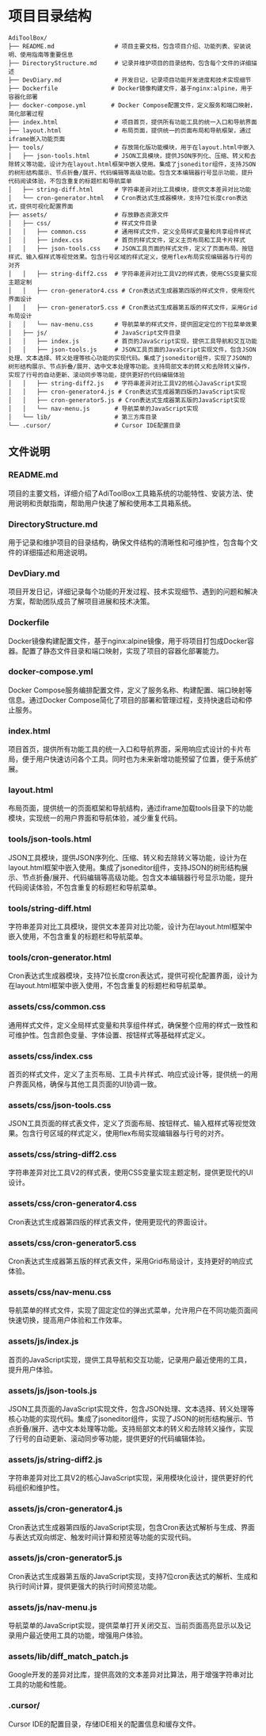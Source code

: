 # 项目目录结构

```
AdiToolBox/
├── README.md                 # 项目主要文档，包含项目介绍、功能列表、安装说明、使用指南等重要信息
├── DirectoryStructure.md     # 记录并维护项目的目录结构，包含每个文件的详细描述
├── DevDiary.md               # 开发日记，记录项目功能开发进度和技术实现细节
├── Dockerfile               # Docker镜像构建文件，基于nginx:alpine，用于容器化部署
├── docker-compose.yml       # Docker Compose配置文件，定义服务和端口映射，简化部署过程
├── index.html                # 项目首页，提供所有功能工具的统一入口和导航界面
├── layout.html               # 布局页面，提供统一的页面布局和导航框架，通过iframe嵌入功能页面
├── tools/                    # 存放简化版功能模块，用于在layout.html中嵌入
│   ├── json-tools.html       # JSON工具模块，提供JSON序列化、压缩、转义和去除转义等功能，设计为在layout.html框架中嵌入使用。集成了jsoneditor组件，支持JSON的树形结构展示、节点折叠/展开、代码编辑等高级功能。包含文本编辑器行号显示功能，提升代码阅读体验，不包含重复的标题栏和导航菜单
│   ├── string-diff.html      # 字符串差异对比工具模块，提供文本差异对比功能
│   └── cron-generator.html   # Cron表达式生成器模块，支持7位长度cron表达式，提供可视化配置界面
├── assets/                   # 存放静态资源文件
│   ├── css/                  # 样式文件目录
│   │   ├── common.css        # 通用样式文件，定义全局样式变量和共享组件样式
│   │   ├── index.css         # 首页的样式文件，定义主页布局和工具卡片样式
│   │   ├── json-tools.css    # JSON工具页面的样式文件，定义了页面布局、按钮样式、输入框样式等视觉效果。包含行号区域的样式定义，使用flex布局实现编辑器与行号的对齐
│   │   ├── string-diff2.css  # 字符串差异对比工具V2的样式表，使用CSS变量实现主题定制
│   │   ├── cron-generator4.css # Cron表达式生成器第四版的样式文件，使用现代界面设计
│   │   ├── cron-generator5.css # Cron表达式生成器第五版的样式文件，采用Grid布局设计
│   │   └── nav-menu.css      # 导航菜单的样式文件，提供固定定位的下拉菜单效果
│   ├── js/                   # JavaScript文件目录
│   │   ├── index.js          # 首页的JavaScript实现，提供工具导航和交互功能
│   │   ├── json-tools.js     # JSON工具页面的JavaScript实现文件，包含JSON处理、文本选择、转义处理等核心功能的实现代码。集成了jsoneditor组件，实现了JSON的树形结构展示、节点折叠/展开、选中文本处理等功能。支持局部文本的转义和去除转义操作，实现了行号的自动更新、滚动同步等功能，提供更好的代码编辑体验
│   │   ├── string-diff2.js   # 字符串差异对比工具V2的核心JavaScript实现
│   │   ├── cron-generator4.js # Cron表达式生成器第四版的JavaScript实现
│   │   ├── cron-generator5.js # Cron表达式生成器第五版的JavaScript实现
│   │   └── nav-menu.js       # 导航菜单的JavaScript实现
│   └── lib/                  # 第三方库目录
└── .cursor/                  # Cursor IDE配置目录
```

## 文件说明

### README.md
项目的主要文档，详细介绍了AdiToolBox工具箱系统的功能特性、安装方法、使用说明和贡献指南，帮助用户快速了解和使用本工具箱系统。

### DirectoryStructure.md
用于记录和维护项目的目录结构，确保文件结构的清晰性和可维护性，包含每个文件的详细描述和用途说明。

### DevDiary.md
项目开发日记，详细记录每个功能的开发过程、技术实现细节、遇到的问题和解决方案，帮助团队成员了解项目进展和技术决策。

### Dockerfile
Docker镜像构建配置文件，基于nginx:alpine镜像，用于将项目打包成Docker容器。配置了静态文件目录和端口映射，实现了项目的容器化部署能力。

### docker-compose.yml
Docker Compose服务编排配置文件，定义了服务名称、构建配置、端口映射等信息。通过Docker Compose简化了项目的部署和管理过程，支持快速启动和停止服务。

### index.html
项目首页，提供所有功能工具的统一入口和导航界面，采用响应式设计的卡片布局，便于用户快速访问各个工具。同时也为未来新增功能预留了位置，便于系统扩展。

### layout.html
布局页面，提供统一的页面框架和导航结构，通过iframe加载tools目录下的功能模块，实现统一的用户界面和导航体验，减少重复代码。

### tools/json-tools.html
JSON工具模块，提供JSON序列化、压缩、转义和去除转义等功能，设计为在layout.html框架中嵌入使用。集成了jsoneditor组件，支持JSON的树形结构展示、节点折叠/展开、代码编辑等高级功能。包含文本编辑器行号显示功能，提升代码阅读体验，不包含重复的标题栏和导航菜单。

### tools/string-diff.html
字符串差异对比工具模块，提供文本差异对比功能，设计为在layout.html框架中嵌入使用，不包含重复的标题栏和导航菜单。

### tools/cron-generator.html
Cron表达式生成器模块，支持7位长度cron表达式，提供可视化配置界面，设计为在layout.html框架中嵌入使用，不包含重复的标题栏和导航菜单。

### assets/css/common.css
通用样式文件，定义全局样式变量和共享组件样式，确保整个应用的样式一致性和可维护性。包含颜色变量、字体设置、按钮样式等基础样式定义。

### assets/css/index.css
首页的样式文件，定义了主页布局、工具卡片样式、响应式设计等，提供统一的用户界面风格，确保与其他工具页面的UI协调一致。

### assets/css/json-tools.css
JSON工具页面的样式表文件，定义了页面布局、按钮样式、输入框样式等视觉效果。包含行号区域的样式定义，使用flex布局实现编辑器与行号的对齐。

### assets/css/string-diff2.css
字符串差异对比工具V2的样式表，使用CSS变量实现主题定制，提供更现代的UI设计。

### assets/css/cron-generator4.css
Cron表达式生成器第四版的样式表文件，使用更现代的界面设计。

### assets/css/cron-generator5.css
Cron表达式生成器第五版的样式表文件，采用Grid布局设计，支持更好的响应式体验。

### assets/css/nav-menu.css
导航菜单的样式文件，实现了固定定位的弹出式菜单，允许用户在不同功能页面间快速切换，提高用户体验和工作效率。

### assets/js/index.js
首页的JavaScript实现，提供工具导航和交互功能，记录用户最近使用的工具，提升用户体验。

### assets/js/json-tools.js
JSON工具页面的JavaScript实现文件，包含JSON处理、文本选择、转义处理等核心功能的实现代码。集成了jsoneditor组件，实现了JSON的树形结构展示、节点折叠/展开、选中文本处理等功能。支持局部文本的转义和去除转义操作，实现了行号的自动更新、滚动同步等功能，提供更好的代码编辑体验。

### assets/js/string-diff2.js
字符串差异对比工具V2的核心JavaScript实现，采用模块化设计，提供更好的代码组织和维护性。

### assets/js/cron-generator4.js
Cron表达式生成器第四版的JavaScript实现，包含Cron表达式解析与生成、界面与表达式双向绑定、触发时间计算和预览等功能的实现代码。

### assets/js/cron-generator5.js
Cron表达式生成器第五版的JavaScript实现，支持7位cron表达式的解析、生成和执行时间计算，提供更强大的执行时间预览功能。

### assets/js/nav-menu.js
导航菜单的JavaScript实现，提供菜单打开关闭交互、当前页面高亮显示以及记录用户最近使用工具的功能，增强用户体验。

### assets/lib/diff_match_patch.js
Google开发的差异对比库，提供高效的文本差异对比算法，用于增强字符串对比工具的功能和性能。

### .cursor/
Cursor IDE的配置目录，存储IDE相关的配置信息和缓存文件。
